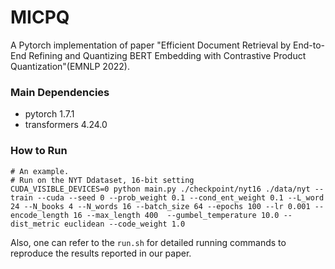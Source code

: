 # MICPQ

A Pytorch implementation of paper "Efficient Document Retrieval by End-to-End Refining and Quantizing BERT Embedding with Contrastive Product Quantization"(EMNLP 2022).

### Main Dependencies

- pytorch 1.7.1
- transformers 4.24.0

### How to Run

```shell
# An example. 
# Run on the NYT Ddataset, 16-bit setting
CUDA_VISIBLE_DEVICES=0 python main.py ./checkpoint/nyt16 ./data/nyt --train --cuda --seed 0 --prob_weight 0.1 --cond_ent_weight 0.1 --L_word 24 --N_books 4 --N_words 16 --batch_size 64 --epochs 100 --lr 0.001 --encode_length 16 --max_length 400  --gumbel_temperature 10.0 --dist_metric euclidean --code_weight 1.0 

```

Also, one can refer to the `run.sh` for detailed running commands to reproduce the results reported in our paper.
